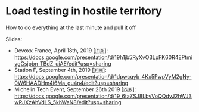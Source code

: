 # Load testing in hostile territory

How to do everything at the last minute and pull it off

Slides:

* Devoxx France, April 18th, 2019 [🇫🇷]: https://docs.google.com/presentation/d/19h1jb5RyXvO3LpFK60R4EPtmivgCsjpbn_TBdZ_ujAE/edit?usp=sharing
* Station F, September 4th, 2019 [🇫🇷]: https://docs.google.com/presentation/d/1dpwcqyb_4Kx5PwpVyM2gNy-0W6HAADHm4i6Ma_gu4n4/edit?usp=sharing
* Michelin Tech Event, September 26th 2019 [🇬🇧]: https://docs.google.com/presentation/d/19_6taZSJ8LbvVoQQdvJ2hWJ3wRJXzAhVdLS_5khWaN8/edit?usp=sharing
